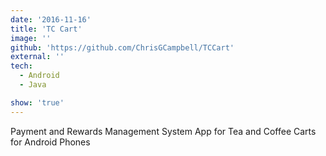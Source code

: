```yaml
---
date: '2016-11-16'
title: 'TC Cart'
image: ''
github: 'https://github.com/ChrisGCampbell/TCCart'
external: ''
tech:
  - Android
  - Java

show: 'true'
---
```


Payment and Rewards Management System App for Tea and Coffee Carts for Android Phones
